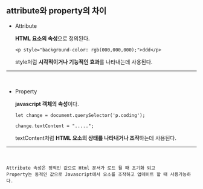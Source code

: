 ## attribute와 property의 차이

- Attribute

  **HTML 요소의 속성**으로 정의된다.

  ```
  <p style="background-color: rgb(000,000,000);">ddd</p>
  ```

  style처럼 **시각적이거나 기능적인 효과**를 나타내는데 사용된다.

---

<br />

- Property

  **javascript 객체의 속성**이다.

  ```
  let change = document.querySelector('p.coding');

  change.textContent = ".....";
  ```

  textContent처럼 **HTML 요소의 상태를 나타내거나 조작**하는데 사용된다.

---

<br />

```
Attribute 속성은 정적인 값으로 Html 문서가 로드 될 때 초기화 되고
Property는 동적인 값으로 Javascript에서 요소를 조작하고 업데이트 할 때 사용가능하다.
```
